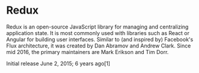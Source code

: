  # Redux

Redux is an open-source JavaScript library for managing and centralizing application state. It is most commonly used with libraries such as React or Angular for building user interfaces. Similar to (and inspired by) Facebook's Flux architecture, it was created by Dan Abramov and Andrew Clark. Since mid 2016, the primary maintainers are Mark Erikson and Tim Dorr.

Initial release	June 2, 2015; 6 years ago[1]